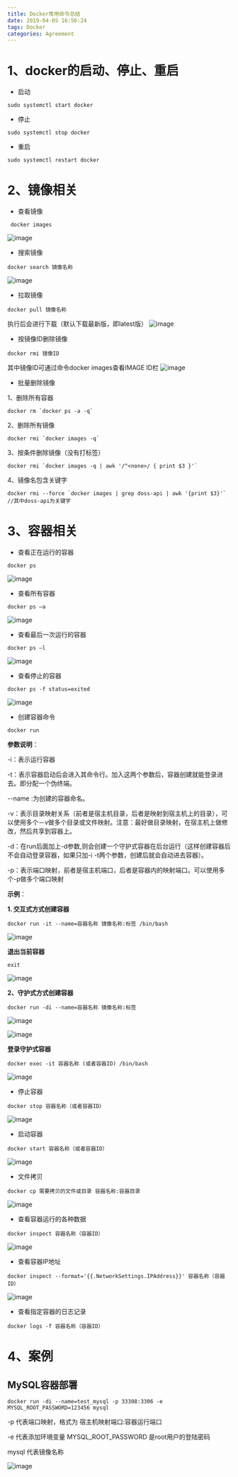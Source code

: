 ```yaml
---
title: Docker常用命令总结
date: 2019-04-05 16:56:24
tags: Docker
categories: Agreement
---
```

# 1、docker的启动、停止、重启
- 启动

```
sudo systemctl start docker
```

- 停止

```
sudo systemctl stop docker
```

- 重启

```
sudo systemctl restart docker
```
# 2、镜像相关
-  查看镜像       

```
 docker images
```
![image](https://img-blog.csdnimg.cn/20190309192326167.png)
- 搜索镜像       

```
docker search 镜像名称
```
![image](https://img-blog.csdnimg.cn/20190309192902566.png)
-  拉取镜像          

```
docker pull 镜像名称
```
执行后会进行下载（默认下载最新版，即latest版）
![image](https://img-blog.csdnimg.cn/20190309192338778.png?x-oss-process=image/watermark,type_ZmFuZ3poZW5naGVpdGk,shadow_10,text_aHR0cHM6Ly9ibG9nLmNzZG4ubmV0L2RlbmdmZW5nYW4=,size_16,color_FFFFFF,t_70)

- 按镜像ID删除镜像     

```
docker rmi 镜像ID
```
其中镜像ID可通过命令docker images查看IMAGE ID栏
![image](https://img-blog.csdnimg.cn/20190309192427240.png?x-oss-process=image/watermark,type_ZmFuZ3poZW5naGVpdGk,shadow_10,text_aHR0cHM6Ly9ibG9nLmNzZG4ubmV0L2RlbmdmZW5nYW4=,size_16,color_FFFFFF,t_70)

- 批量删除镜像      

1、删除所有容器

```
docker rm `docker ps -a -q`
```

2、删除所有镜像

```
docker rmi `docker images -q`
```

3、按条件删除镜像（没有打标签）

```
docker rmi `docker images -q | awk '/^<none>/ { print $3 }'`
```

4、镜像名包含关键字


```
docker rmi --force `docker images | grep doss-api | awk '{print $3}'`
//其中doss-api为关键字
```
   
# 3、容器相关
- 查看正在运行的容器          

```
docker ps
```
![image](https://img-blog.csdnimg.cn/20190309192513871.png)
- 查看所有容器

```
docker ps –a
```
![image](https://img-blog.csdnimg.cn/20190309192539368.png?x-oss-process=image/watermark,type_ZmFuZ3poZW5naGVpdGk,shadow_10,text_aHR0cHM6Ly9ibG9nLmNzZG4ubmV0L2RlbmdmZW5nYW4=,size_16,color_FFFFFF,t_70)
- 查看最后一次运行的容器  

```
docker ps –l
```
![image](https://img-blog.csdnimg.cn/20190309192539370.png)

- 查看停止的容器  

```
docker ps -f status=exited
```
![image](https://img-blog.csdnimg.cn/20190309192539388.png)

- 创建容器命令

```
docker run
```
**参数说明**：

-i：表示运行容器

-t：表示容器启动后会进入其命令行。加入这两个参数后，容器创建就能登录进去。即分配一个伪终端。

--name :为创建的容器命名。

-v：表示目录映射关系（前者是宿主机目录，后者是映射到宿主机上的目录），可以使用多个－v做多个目录或文件映射。注意：最好做目录映射，在宿主机上做修改，然后共享到容器上。

-d：在run后面加上-d参数,则会创建一个守护式容器在后台运行（这样创建容器后不会自动登录容器，如果只加-i -t两个参数，创建后就会自动进去容器）。

-p：表示端口映射，前者是宿主机端口，后者是容器内的映射端口。可以使用多个-p做多个端口映射

**示例**：

**1. 交互式方式创建容器**


```
docker run -it --name=容器名称 镜像名称:标签 /bin/bash
```
![image](https://img-blog.csdnimg.cn/2019030919261256.png)

**退出当前容器**

```
exit
```
![image](https://img-blog.csdnimg.cn/20190309192628854.png)

**2、守护式方式创建容器**

```
docker run -di --name=容器名称 镜像名称:标签
```
![image](https://img-blog.csdnimg.cn/20190309192628863.png)

![image](https://img-blog.csdnimg.cn/20190309192628877.png)

**登录守护式容器**

```
docker exec -it 容器名称 (或者容器ID) /bin/bash
```

![image](https://img-blog.csdnimg.cn/20190309192628883.png)

- 停止容器

```
docker stop 容器名称（或者容器ID）
```
![image](https://img-blog.csdnimg.cn/20190309192641782.png)

- 启动容器

```
docker start 容器名称（或者容器ID）
```
![image](https://img-blog.csdnimg.cn/20190309192641788.png)

- 文件拷贝

```
docker cp 需要拷贝的文件或目录 容器名称:容器目录
```

![image](https://img-blog.csdnimg.cn/20190309192658626.png)


- 查看容器运行的各种数据           

```
docker inspect 容器名称（容器ID）
```

![image](https://img-blog.csdnimg.cn/20190309192658811.png?x-oss-process=image/watermark,type_ZmFuZ3poZW5naGVpdGk,shadow_10,text_aHR0cHM6Ly9ibG9nLmNzZG4ubmV0L2RlbmdmZW5nYW4=,size_16,color_FFFFFF,t_70)

- 查看容器IP地址

```
docker inspect --format='{{.NetworkSettings.IPAddress}}' 容器名称（容器ID）
```
![image](https://img-blog.csdnimg.cn/20190309192714459.png)

- 查看指定容器的日志记录


```
docker logs -f 容器名称（容器ID）
```

# 4、案例
## MySQL容器部署

```
docker run -di --name=test_mysql -p 33308:3306 -e MYSQL_ROOT_PASSWORD=123456 mysql
```
-p 代表端口映射，格式为 宿主机映射端口:容器运行端口

-e 代表添加环境变量 MYSQL_ROOT_PASSWORD 是root用户的登陆密码

mysql 代表镜像名称

![image](https://img-blog.csdnimg.cn/20190309192738638.png)